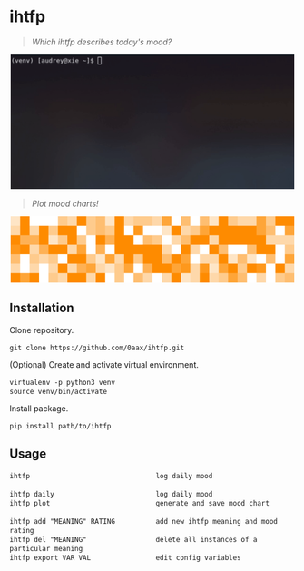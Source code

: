 # ihtfp
> *Which ihtfp describes today's mood?*

<p align='center'>
<img src="example/example-term.gif" width="500">
</p>

> *Plot mood charts!*

<p align='center'>
<img src="example/example_mood_plot.png" width="500">
</p>

## Installation
Clone repository.
```
git clone https://github.com/0aax/ihtfp.git
```
(Optional) Create and activate virtual environment.
```
virtualenv -p python3 venv
source venv/bin/activate
```
Install package.
```
pip install path/to/ihtfp
```
## Usage
```
ihtfp                               log daily mood

ihtfp daily                         log daily mood
ihtfp plot                          generate and save mood chart

ihtfp add "MEANING" RATING          add new ihtfp meaning and mood rating
ihtfp del "MEANING"                 delete all instances of a particular meaning
ihtfp export VAR VAL                edit config variables
```
